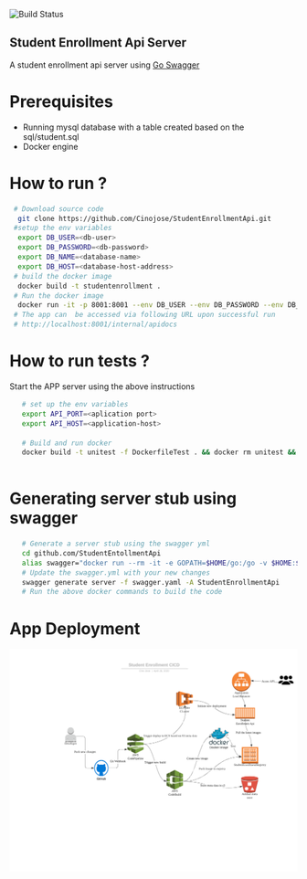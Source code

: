 ![Build Status](https://codebuild.ap-southeast-1.amazonaws.com/badges?uuid=eyJlbmNyeXB0ZWREYXRhIjoiUWlHeDJVZlBkSUpGZzYzMDNsTVN0U01UWVc4a1hZZFBsVTBvdlhRRDJHVzJLa1AyYjVRVXJWL3oyN2hjdmJPY3BaSGV4WlptaVJjYjd4YUlYdUhrQVdnPSIsIml2UGFyYW1ldGVyU3BlYyI6IjBBUkNFVlFCOW51cll6djUiLCJtYXRlcmlhbFNldFNlcmlhbCI6MX0%3D&branch=master)

## Student Enrollment Api Server

A student enrollment api server using [Go Swagger](https://goswagger.io/)

# Prerequisites

* Running mysql database with a table created based on the sql/student.sql
* Docker engine


# How to run ?

```bash
 # Download source code
  git clone https://github.com/Cinojose/StudentEnrollmentApi.git
 #setup the env variables
  export DB_USER=<db-user>
  export DB_PASSWORD=<db-password>
  export DB_NAME=<database-name>
  export DB_HOST=<database-host-address>
 # build the docker image
  docker build -t studentenrollment .
 # Run the docker image
  docker run -it -p 8001:8001 --env DB_USER --env DB_PASSWORD --env DB_NAME --env DB_HOST studentenrollment studentenrollment 
 # The app can  be accessed via following URL upon successful run
 # http://localhost:8001/internal/apidocs
```

# How to run tests ?

Start the APP server using the above instructions

```bash
   # set up the env variables
   export API_PORT=<aplication port>
   export API_HOST=<application-host>

   # Build and run docker
   docker build -t unitest -f DockerfileTest . && docker rm unitest && docker run -it --env API_HOST --env API_PORT--name unitest unitest
   
```

# Generating server stub using swagger
```bash
   # Generate a server stub using the swagger yml
   cd github.com/StudentEntollmentApi
   alias swagger="docker run --rm -it -e GOPATH=$HOME/go:/go -v $HOME:$HOME -w $(pwd) quay.io/goswagger/swagger"
   # Update the swagger.yml with your new changes
   swagger generate server -f swagger.yaml -A StudentEnrollmentApi
   # Run the above docker commands to build the code
```

# App Deployment

![CICD diagram](/studentenrollment.png)
